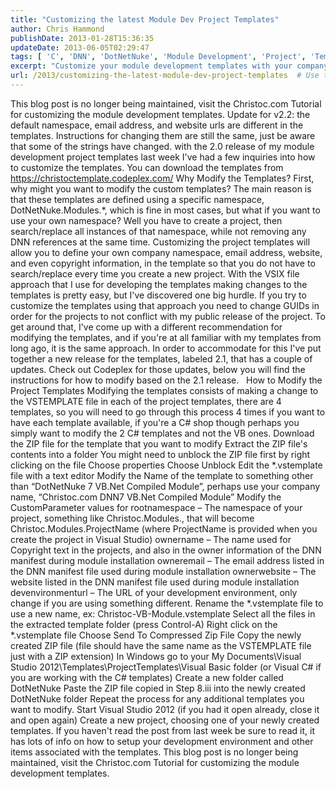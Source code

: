 ```yaml
---
title: "Customizing the latest Module Dev Project Templates"
author: Chris Hammond
publishDate: 2013-01-28T15:36:35
updateDate: 2013-06-05T02:29:47
tags: [ 'C', 'DNN', 'DotNetNuke', 'Module Development', 'Project', 'Templates', 'VBNet', 'Visual Studio' ]
excerpt: "Customize your module development templates with your company namespace, email, and website. Simplify project creation with christoc.com's step-by-step guide."
url: /2013/customizing-the-latest-module-dev-project-templates  # Use the generated URL with year
---
```

This blog post is no longer being maintained, visit the Christoc.com Tutorial for customizing the module development templates. Update for v2.2: the default namespace, email address, and website urls are different in the templates. Instructions for changing them are still the same, just be aware that some of the strings have changed. with the 2.0 release of my module development project templates last week I've had a few inquiries into how to customize the templates. You can download the templates from https://christoctemplate.codeplex.com/ Why Modify the Templates? First, why might you want to modify the custom templates? The main reason is that these templates are defined using a specific namespace, DotNetNuke.Modules.*, which is fine in most cases, but what if you want to use your own namespace? Well you have to create a project, then search/replace all instances of that namespace, while not removing any DNN references at the same time. Customizing the project templates will allow you to define your own company namespace, email address, website, and even copyright information, in the template so that you do not have to search/replace every time you create a new project. With the VSIX file approach that I use for developing the templates making changes to the templates is pretty easy, but I've discovered one big hurdle. If you try to customize the templates using that approach you need to change GUIDs in order for the projects to not conflict with my public release of the project. To get around that, I've come up with a different recommendation for modifying the templates, and if you're at all familiar with my templates from long ago, it is the same approach. In order to accommodate for this I've put together a new release for the templates, labeled 2.1, that has a couple of updates. Check out Codeplex for those updates, below you will find the instructions for how to modify based on the 2.1 release. &nbsp; How to Modify the Project Templates Modifying the templates consists of making a change to the VSTEMPLATE file in each of the project templates, there are 4 templates, so you will need to go through this process 4 times if you want to have each template available, if you're a C# shop though perhaps you simply want to modify the 2 C# templates and not the VB ones.       Download the ZIP file for the template that you want to modify     Extract the ZIP file's contents into a folder               You might need to unblock the ZIP file first by right clicking on the file         Choose properties         Choose Unblock          Edit the *.vstemplate file with a text editor     Modify the Name of the template to something other than &ldquo;DotNetNuke 7 VB.Net Compiled Module&rdquo;, perhaps use your company name, &ldquo;Christoc.com DNN7 VB.Net Compiled Module&rdquo;     Modify the CustomParameter values for               rootnamespace &ndash; The namespace of your project, something like Christoc.Modules., that will become Christoc.Modules.ProjectName (where ProjectName is provided when you create the project in Visual Studio)         ownername &ndash; The name used for Copyright text in the projects, and also in the owner information of the DNN manifest during module installation         owneremail &ndash; The email address listed in the DNN manifest file used during module installation         ownerwebsite &ndash; The website listed in the DNN manifest file used during module installation         devenvironmenturl &ndash; The URL of your development environment, only change if you are using something different.          Rename the *.vstemplate file to use a new name, ex: Christoc-VB-Module.vstemplate     Select all the files in the extracted template folder (press Control-A)     Right click on the *.vstemplate file              Choose Send To         Compressed Zip File         Copy the newly created ZIP file (file should have the same name as the VSTEMPLATE file just with a ZIP extension)          In Windows go to your My Documents\Visual Studio 2012\Templates\ProjectTemplates\Visual Basic folder (or Visual C# if you are working with the C# templates)     Create a new folder called DotNetNuke     Paste the ZIP file copied in Step 8.iii into the newly created DotNetNuke folder     Repeat the process for any additional templates you want to modify.     Start Visual Studio 2012 (if you had it open already, close it and open again)     Create a new project, choosing one of your newly created templates.  If you haven't read the post from last week be sure to read it, it has lots of info on how to setup your development environment and other items associated with the templates.   This blog post is no longer being maintained,&nbsp;visit the Christoc.com Tutorial for customizing the module development templates. 





